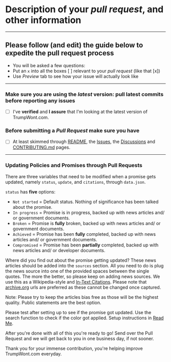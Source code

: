 # Description of your *pull request*, and other information

---

## Please follow (and edit) the guide below to expedite the pull request process

- You will be asked a few questions:
- Put an `x` into all the boxes [ ] relevant to your *pull request* (like that [x])
- Use *Preview* tab to see how your issue will actually look like

---

### Make sure you are using the *latest* version: pull latest commits before reporting any issues

- [ ] I've **verified** and **I assure** that I'm looking at the latest version of TrumpWont.com.

### Before submitting a *Pull Request* make sure you have

- [ ] At least skimmed through [README](https://github.com/jbolduan/trumpwont.com/blob/master/README.md), the [Issues](https://github.com/jbolduan/trumpwont.com/issues), the [Discussions](https://github.com/jbolduan/trumpwont.com/discussions) and [CONTRIBUTING.md](https://github.com/jbolduan/trumpwont.com/blob/master/CONTRIBUTING.md) pages.

---

### Updating Policies and Promises through Pull Requests

There are three variables that need to be modified when a promise gets updated, namely `status`, `update`, and `citations`, through `data.json`.

`status` has **five** options:

- `Not started` = Default status. Nothing of significance has been talked about the promise.
- `In progress` = Promise is in progress, backed up with news articles and/ or government documents.
- `Broken` = Promise is **fully** broken, backed up with news articles and/ or government documents.
- `Achieved` = Promise has been **fully** completed, backed up with news articles and/ or government documents.
- `Compromised` = Promise has been **partially** completed, backed up with news articles and/ or developer documents.

Where did you find out about the promise getting updated? These news articles should be added into the `sources` section. All you need to do is plug the news source into one of the provided spaces between the single quotes. The more the better, so please keep on adding news sources. We use this as a Wikipedia-style and [In-Text Citations](http://guides.lib.uw.edu/c.php?g=99161&p=642357). Please note that [archive.org](https://archive.org/) urls are preferred as these cannot be changed once captured.

Note: Please try to keep the articles bias free as those will be the highest quality. Public statements are the best option.

Please test after setting up to see if the promise got updated. Use the search function to check if the color got applied.
Setup instructions in [Read Me](https://github.com/jbolduan/trumpwont.com/blob/master/README.md).

After you're done with all of this you're ready to go! Send over the Pull Request and we will get back to you in one business day, if not sooner.

Thank you for your immense contribution, you're helping improve TrumpWont.com everyday.
